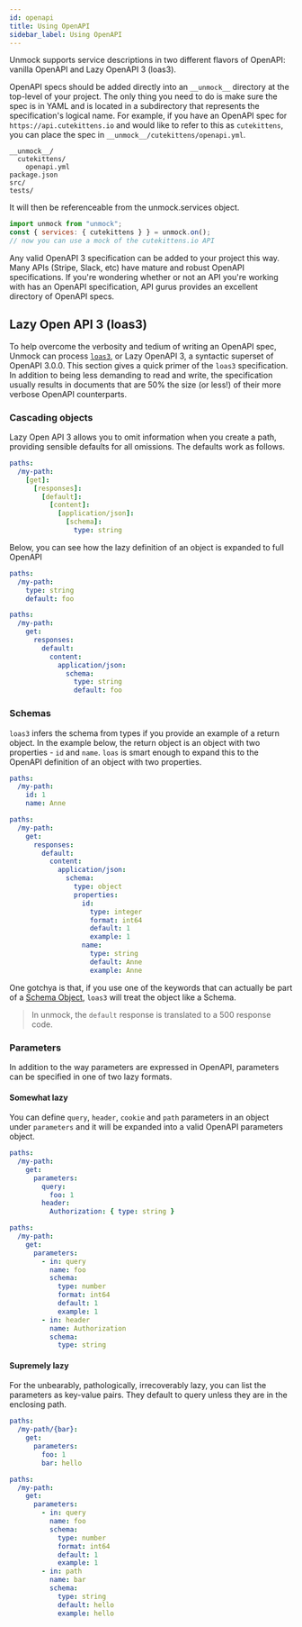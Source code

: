 ```yaml
---
id: openapi
title: Using OpenAPI
sidebar_label: Using OpenAPI
---
```


Unmock supports service descriptions in two different flavors of OpenAPI: vanilla OpenAPI and Lazy OpenAPI 3 (loas3).

OpenAPI specs should be added directly into an `__unmock__` directory at the top-level of your project. The only thing you need to do is make sure the spec is in YAML and is located in a subdirectory that represents the specification's logical name.  For example, if you have an OpenAPI spec for `https://api.cutekittens.io` and would like to refer to this as `cutekittens`, you can place the spec in `__unmock__/cutekittens/openapi.yml`.

```
__unmock__/
  cutekittens/
    openapi.yml
package.json
src/
tests/
```
It will then be referenceable from the unmock.services object.

```javascript
import unmock from "unmock";
const { services: { cutekittens } } = unmock.on();
// now you can use a mock of the cutekittens.io API
```

Any valid OpenAPI 3 specification can be added to your project this way. Many APIs (Stripe, Slack, etc) have mature and robust OpenAPI specifications. If you're wondering whether or not an API you're working with has an OpenAPI specification, API gurus provides an excellent directory of OpenAPI specs.

## Lazy Open API 3 (loas3)

To help overcome the verbosity and tedium of writing an OpenAPI spec, Unmock can process [`loas3`](https://www.github.com/unmock/loas3), or Lazy OpenAPI 3, a syntactic superset of OpenAPI 3.0.0. This section gives a quick primer of the `loas3` specification. In addition to being less demanding to read and write, the specification usually results in documents that are 50% the size (or less!) of their more verbose OpenAPI counterparts.

### Cascading objects

Lazy Open API 3 allows you to omit information when you create a path, providing sensible defaults for all omissions. The defaults work as follows.

```yaml
paths:
  /my-path:
    [get]:
      [responses]:
        [default]:
          [content]:
            [application/json]:
              [schema]:
                type: string
```

Below, you can see how the lazy definition of an object is expanded to full OpenAPI


<!--DOCUSAURUS_CODE_TABS-->

<!--lazy-->
```yaml
paths:
  /my-path:
    type: string
    default: foo
```

<!--expanded-->
```yaml
paths:
  /my-path:
    get:
      responses:
        default:
          content:
            application/json:
              schema:
                type: string
                default: foo
```

<!--END_DOCUSAURUS_CODE_TABS-->


### Schemas

`loas3` infers the schema from types if you provide an example of a return object. In the example below, the return object is an object with two properties - `id` and `name`. `loas` is smart enough to expand this to the OpenAPI definition of an object with two properties.

<!--DOCUSAURUS_CODE_TABS-->

<!--lazy-->
```yaml
paths:
  /my-path:
    id: 1
    name: Anne
```

<!--expanded-->
```yaml
paths:
  /my-path:
    get:
      responses:
        default:
          content:
            application/json:
              schema:
                type: object
                properties:
                  id:
                    type: integer
                    format: int64
                    default: 1
                    example: 1
                  name:
                    type: string
                    default: Anne
                    example: Anne
```

<!--END_DOCUSAURUS_CODE_TABS-->

One gotchya is that, if you use one of the keywords that can actually be part of a [Schema Object](https://github.com/OAI/OpenAPI-Specification/blob/master/versions/3.0.0.md#schemaObject), `loas3` will treat the object like a Schema.

> In unmock, the `default` response is translated to a 500 response code.

### Parameters

In addition to the way parameters are expressed in OpenAPI, parameters can be specified in one of two lazy formats.

#### Somewhat lazy

You can define `query`, `header`, `cookie` and `path` parameters in an object under `parameters` and it will be expanded into a valid OpenAPI parameters object.

<!--DOCUSAURUS_CODE_TABS-->

<!--lazy-->
```yaml
paths:
  /my-path:
    get:
      parameters:
        query:
          foo: 1
        header:
          Authorization: { type: string }
```

<!--expanded-->
```yaml
paths:
  /my-path:
    get:
      parameters:
        - in: query
          name: foo
          schema:
            type: number
            format: int64
            default: 1
            example: 1
        - in: header
          name: Authorization
          schema:
            type: string
```
<!--END_DOCUSAURUS_CODE_TABS-->

#### Supremely lazy

For the unbearably, pathologically, irrecoverably lazy, you can list the parameters as key-value pairs. They default to query unless they are in the enclosing path.

<!--DOCUSAURUS_CODE_TABS-->

<!--lazy-->
```yaml
paths:
  /my-path/{bar}:
    get:
      parameters:
        foo: 1
        bar: hello
```

<!--expanded-->
```yaml
paths:
  /my-path:
    get:
      parameters:
        - in: query
          name: foo
          schema:
            type: number
            format: int64
            default: 1
            example: 1
        - in: path
          name: bar
          schema:
            type: string
            default: hello
            example: hello
```

<!--END_DOCUSAURUS_CODE_TABS-->
